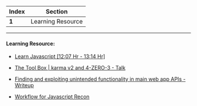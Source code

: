 Index | Section
---   | ---
**1** | Learning Resource

---

#### Learning Resource:

  * [Learn Javascript [12:07 Hr - 13:14 Hr]](https://www.youtube.com/watch?v=KGkiIBTq0y0)

  * [The Tool Box | karma v2 and 4-ZERO-3 - Talk](https://www.youtube.com/watch?v=ZMSX0vCsLOY)
  
  * [Finding and exploiting unintended functionality in main web app APIs - Writeup](https://bendtheory.medium.com/finding-and-exploiting-unintended-functionality-in-main-web-app-apis-6eca3ef000af) 

  * [Workflow for Javascript Recon](https://twitter.com/0xAwali/status/1465272310491979776)
